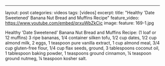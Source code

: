 ---
layout: post
categories: videos
tags: [videos]
excerpt: 
title: "Healthy 'Date Sweetened' Banana Nut Bread and Muffins Recipe"
feature_video: https://www.youtube.com/embed/qrxuWbZkCic
image:
    feature: 169-1.jpg

Healthy 'Date Sweetened' Banana Nut Bread and Muffins Recipe: (1 loaf or 12 muffins) 3 ripe bananas, 1/4 container silken tofu, 1/2 cup dates, 1/2 cup almond milk, 2 eggs, 1 teaspoon pure vanilla extract, 1 cup almond meal, 3/4 cup gluten-free flour, 1/4 cup flax seeds, ground, 3 tablespoons coconut oil, 1 tablespoon baking powder, 1 teaspoons ground cinnamon, ¼ teaspoon ground nutmeg, ¼ teaspoon kosher salt.
